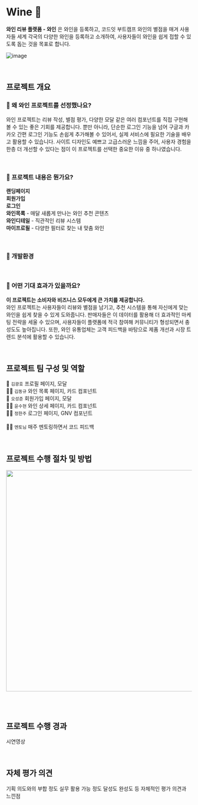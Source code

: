 # Wine 🍷
**와인 리뷰 플랫폼 - 와인** 은 와인을 등록하고, 코드잇 부트캠프 와인의 별점을 매겨 사용자들 세계 각국의 다양한 와인을 등록하고 소개하여, 사용자들이 와인을 쉽게 접할 수 있도록 돕는 것을 목표로 합니다.

![image](https://github.com/user-attachments/assets/bb8345c2-b26d-4c34-a1e3-9daafcfbfc60)

<br>

## 프로젝트 개요


### 🍷 왜 와인 프로젝트를 선정했나요?

와인 프로젝트는 리뷰 작성, 별점 평가, 다양한 모달 같은 여러 컴포넌트를 직접 구현해볼 수 있는 좋은 기회를 제공합니다. 뿐만 아니라, 단순한 로그인 기능을 넘어 구글과 카카오 간편 로그인 기능도 손쉽게 추가해볼 수 있어서, 실제 서비스에 필요한 기술을 배우고 활용할 수 있습니다. 사이트 디자인도 예쁘고 고급스러운 느낌을 주어, 사용자 경험을 한층 더 개선할 수 있다는 점이 이 프로젝트를 선택한 중요한 이유 중 하나였습니다.

<br>

### 🍷 프로젝트 내용은 뭔가요?

**랜딩페이지**
<br>**회원가입**
<br>**로그인**
<br>**와인목록** - 매달 새롭게 만나는 와인 추천 콘텐츠
<br>**와인디테일** - 직관적인 리뷰 시스템
<br>**마이프로필** - 다양한 필터로 찾는 내 맞춤 와인

<br>

### 🍷 개발환경
<br>

### 🍷 어떤 기대 효과가 있을까요?
**이 프로젝트는 소비자와 비즈니스 모두에게 큰 가치를 제공합니다.**<br>
와인 프로젝트는 사용자들이 리뷰와 별점을 남기고, 추천 시스템을 통해 자신에게 맞는 와인을 쉽게 찾을 수 있게 도와줍니다. 판매자들은 이 데이터를 활용해 더 효과적인 마케팅 전략을 세울 수 있으며, 사용자들이 플랫폼에 적극 참여해 커뮤니티가 형성되면서 충성도도 높아집니다. 또한, 와인 유통업체는 고객 피드백을 바탕으로 제품 개선과 시장 트렌드 분석에 활용할 수 있습니다.

<br>

## 프로젝트 팀 구성 및 역할

🤷 `김광호`  프로필 페이지, 모달 <br>
🤷‍♂️ `김동규`  와인 목록 페이지, 카드 컴포넌트 <br>
🤷 `오성준`  회원가입 페이지, 모달  <br>
🤷‍♀️ `윤수현`  와인 상세 페이지, 카드 컴포넌트 <br>
🤷‍♂️ `정한주`  로그인 페이지, GNV 컴포넌트 <br>
 <br>
👨‍🏫 `멘토님`  매주 멘토링하면서 코드 피드백
    
 <br>
    
## 프로젝트 수행 절차 및 방법
<img src="https://github.com/user-attachments/assets/6d702a0d-2f2a-4643-befc-8a1fbb6bca75" width=600px>

<br><br>
    
## 프로젝트 수행 경과

시연영상

<br>

## 자체 평가 의견

기획 의도와의 부합 정도
실무 활용 가능 정도
달성도
완성도 등
자체적인 평가 의견과 느낀점

